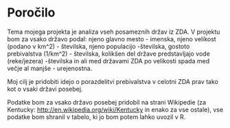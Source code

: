 # Poročilo

Tema mojega projekta je analiza vseh posameznih držav iz ZDA.
V projektu bom za vsako državo podal: njeno glavno mesto - imenska, njeno velikost (podano v km^2) - številska, njeno populacijo -številska, gostoto prebivalstva (1/km^2) - številska, kolikšen del države predstavljajo vode (reke/jezera) -številska in ali med državami ZDA po velikosti spada med večje al manjše - urejenostna.

Moj cilj je pridobiti idejo o porazdelitvi prebivalstva v celotni ZDA prav tako kot o vsaki državi posebej.

Podatke bom za vsako državo posebej pridobil na strani Wikipedie (za Kentucky: http://en.wikipedia.org/wiki/Kentucky in enako za vse ostale), vse podatke bom shranil v tabelo, ki jo bom potem lahko uvozil v R.
